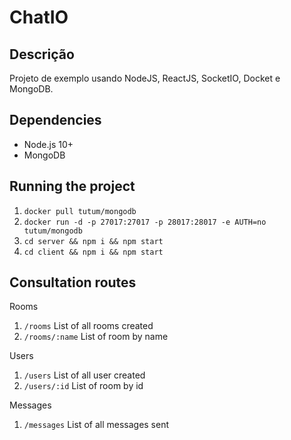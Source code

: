 # ChatIO

## Descrição

Projeto de exemplo usando NodeJS, ReactJS, SocketIO, Docket e MongoDB.

## Dependencies

- Node.js 10+
- MongoDB

## Running the project

1. `docker pull tutum/mongodb`
2. `docker run -d -p 27017:27017 -p 28017:28017 -e AUTH=no tutum/mongodb`
3. `cd server && npm i && npm start`
4. `cd client && npm i && npm start`

## Consultation routes

Rooms

1. `/rooms` List of all rooms created
2. `/rooms/:name` List of room by name

Users

1. `/users` List of all user created
2. `/users/:id` List of room by id

Messages

1. `/messages` List of all messages sent
